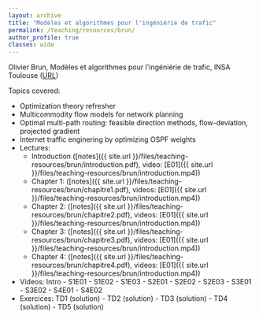 ```yaml
---
layout: archive
title: "Modèles et algorithmes pour l'ingéniérie de trafic"
permalink: /teaching/resources/brun/
author_profile: true
classes: wide
---
```


Olivier Brun, Modèles et algorithmes pour l'ingéniérie de trafic, INSA Toulouse ([URL](https://homepages.laas.fr/brun/drupal/node/28))

Topics covered:
* Optimization theory refresher
* Multicommodity flow models for network planning
* Optimal multi-path routing: feasible direction methods, flow-deviation, projected gradient
* Internet traffic enginering by optimizing OSPF weights
* Lectures:
  * Introduction ([notes]({{ site.url }}/files/teaching-resources/brun/introduction.pdf), video: [E01]({{ site.url }}/files/teaching-resources/brun/introduction.mp4))
  * Chapter 1: ([notes]({{ site.url }}/files/teaching-resources/brun/chapitre1.pdf), videos: [E01]({{ site.url }}/files/teaching-resources/brun/introduction.mp4))
  * Chapter 2: ([notes]({{ site.url }}/files/teaching-resources/brun/chapitre2.pdf), videos: [E01]({{ site.url }}/files/teaching-resources/brun/introduction.mp4))
  * Chapter 3: ([notes]({{ site.url }}/files/teaching-resources/brun/chapitre3.pdf), videos: [E01]({{ site.url }}/files/teaching-resources/brun/introduction.mp4))
  * Chapter 4: ([notes]({{ site.url }}/files/teaching-resources/brun/chapitre4.pdf), videos: [E01]({{ site.url }}/files/teaching-resources/brun/introduction.mp4))
* Videos: Intro - S1E01 - S1E02 - S1E03 - S2E01 - S2E02 - S2E03 - S3E01 - S3E02 - S4E01 - S4E02
* Exercices: TD1 (solution) - TD2 (solution) - TD3 (solution) - TD4 (solution) - TD5 (solution)  

